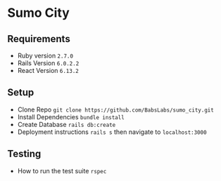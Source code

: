 # Sumo City

## Requirements
 * Ruby version
 `2.7.0`
 * Rails Version
 `6.0.2.2` 
 * React Version
 `6.13.2`

## Setup
* Clone Repo
`git clone https://github.com/BabsLabs/sumo_city.git`
* Install Dependencies
`bundle install`
* Create Database
`rails db:create`
* Deployment instructions
`rails s` then navigate to `localhost:3000`

## Testing
* How to run the test suite
`rspec`